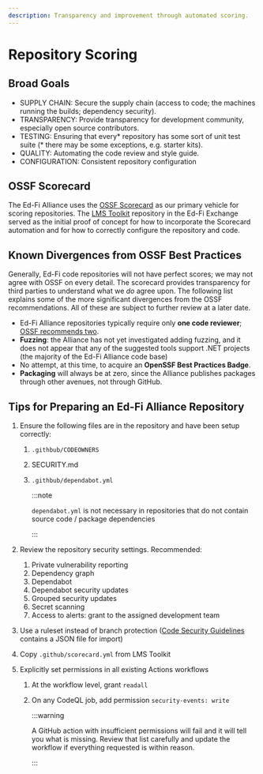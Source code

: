 ```yaml
---
description: Transparency and improvement through automated scoring.
---
```


# Repository Scoring

## Broad Goals

* SUPPLY CHAIN: Secure the supply chain (access to code; the machines running
  the builds; dependency security).
* TRANSPARENCY: Provide transparency for development community, especially open
  source contributors.
* TESTING: Ensuring that every\* repository has some sort of unit test suite (\*
  there may be some exceptions, e.g. starter kits).
* QUALITY: Automating the code review and style guide.
* CONFIGURATION: Consistent repository configuration

## OSSF Scorecard

The Ed-Fi Alliance uses the [OSSF Scorecard](https://scorecard.dev) as our
primary vehicle for scoring repositories. The
[LMS Toolkit](https://github.com/Ed-Fi-Exchange-OSS/LMS-Toolkit) repository in
the Ed-Fi Exchange served as the initial proof of concept for how to incorporate
the Scorecard automation and for how to correctly configure the repository and
code.

## Known Divergences from OSSF Best Practices

Generally, Ed-Fi code repositories will not have perfect scores; we may not
agree with OSSF on every detail. The scorecard provides transparency for third
parties to understand what we _do_ agree upon. The following list explains some
of the more significant divergences from the OSSF recommendations. All of these
are subject to further review at a later date.

* Ed-Fi Alliance repositories typically require only **one code reviewer**;
  [OSSF recommends two](https://github.com/ossf/scorecard/blob/main/docs/checks.md#branch-protection).
* **Fuzzing**: the Alliance has not yet investigated adding fuzzing, and it does
  not appear that any of the suggested tools support .NET projects (the majority
  of the Ed-Fi Alliance code base)
* No attempt, at this time, to acquire an **OpenSSF Best Practices Badge**.
* **Packaging** will always be at zero, since the Alliance publishes packages
  through other avenues, not through GitHub.

## Tips for Preparing an Ed-Fi Alliance Repository

1. Ensure the following files are in the repository and have been setup
   correctly:

   1. `.githbub/CODEOWNERS`
   2. SECURITY.md
   3. `.githbub/dependabot.yml`

      :::note

      `dependabot.yml` is not necessary in repositories that do not contain
      source code / package dependencies

      :::

2. Review the repository security settings. Recommended:
   1. Private vulnerability reporting
   2. Dependency graph
   3. Dependabot
   4. Dependabot security updates
   5. Grouped security updates
   6. Secret scanning
   7. Access to alerts: grant to the assigned development team
3. Use a ruleset instead of branch protection
   ([Code Security Guidelines](./code-security-guidelines) contains a JSON file
   for import)
4. Copy `.github/scorecard.yml` from LMS Toolkit
5. Explicitly set permissions in all existing Actions workflows

   1. At the workflow level, grant `readall`
   2. On any CodeQL job, add permission `security-events: write`

      :::warning

      A GitHub action with insufficient permissions will fail and it will tell
      you what is missing. Review that list carefully and update the workflow if
      everything requested is within reason.

      :::
